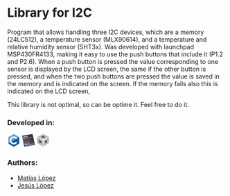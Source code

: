 # Library for I2C

Program that allows handling three I2C devices, which are a memory (24LC512), a temperature sensor (MLX90614), and a temperature and relative humidity sensor (SHT3x). Was developed with launchpad MSP430FR4133, making it easy to use the push buttons that include it (P1.2 and P2.6). When a push button is pressed the value corresponding to one sensor is displayed by the LCD screen, the same if the other button is pressed, and when the two push buttons are pressed the value is saved in the memory and is indicated on the screen. If the memory fails also this is indicated on the LCD screen,

This library is not optimal, so can be optime it. Feel free to do it.

### Developed in:
<p>
<img width="30" height="30" src="https://raw.githubusercontent.com/jesu95/jesu95/main/img/c-original.svg">
<img width="30" height="30" src="https://raw.githubusercontent.com/jesu95/jesu95/main/img/msp430.png">
<img width="30" height="30" src="https://raw.githubusercontent.com/jesu95/jesu95/main/img/ccs.png">
</p>

### Authors:

* [Matías López](https://github.com/matiflp/)
* [Jesús López](https://github.com/jesu95/)
